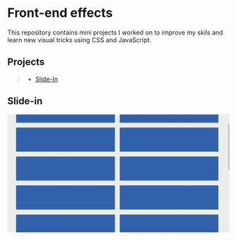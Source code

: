 # Front-end effects 
This repository contains mini projects I worked on to improve my skils and learn new visual tricks using CSS and JavaScript.

## Projects

> - [Slide-In](#slide-in)

## Slide-in
<img src="https://github.com/MabiGermano/frontend-effects/blob/master/demos/slide-in.gif" />
